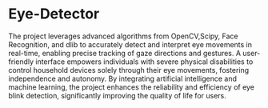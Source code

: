 # Eye-Detector
The project leverages advanced algorithms from OpenCV,Scipy, Face Recognition, and dlib to accurately detect and interpret eye movements in real-time, enabling precise tracking of gaze directions and gestures.
A user-friendly interface empowers individuals with severe physical disabilities to control household devices solely through their eye movements, fostering independence and autonomy.
By integrating artificial intelligence and machine learning, the project enhances the reliability and efficiency of eye blink detection, significantly improving the quality of life for users. 
